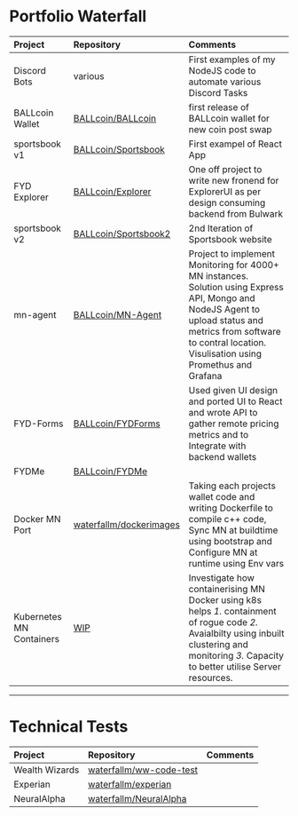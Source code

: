 # Portfolio Waterfall

| Project        | Repository           | Comments  |
| :------------- |:-------------| :---------------------|
| Discord Bots     | various | First examples of my NodeJS code to automate various Discord Tasks |
| BALLcoin Wallet | [BALLcoin/BALLcoin](https://github.com/BALLcoin/BALLcoin)| first release of BALLcoin wallet for new coin post swap |
| sportsbook v1    | [BALLcoin/Sportsbook](https://github.com/BALLcoin/Sportsbook)      |   First exampel of React App |
| FYD Explorer | [BALLcoin/Explorer ](https://github.com/BALLcoin/Explorer)    |  One off project to write new fronend for ExplorerUI as per design consuming backend from Bulwark  |
| sportsbook v2    | [BALLcoin/Sportsbook2](https://github.com/BALLcoin/Sportsbook2)     |   2nd Iteration of Sportsbook website |
| mn-agent | [BALLcoin/MN-Agent ](https://github.com/BALLcoin/MN-Agent)    |  Project to implement Monitoring for 4000+ MN instances. Solution using Express API, Mongo and NodeJS Agent to upload status and metrics from software to contral location. Visulisation using Promethus and Grafana   |
| FYD-Forms| [BALLcoin/FYDForms](https://github.com/BALLcoin/MN-Agent)    |  Used given UI design and ported UI to React and wrote API to gather remote pricing metrics and to Integrate with backend wallets  |
| FYDMe | [BALLcoin/FYDMe ](https://github.com/BALLcoin/FYDMe)    |     |
| Docker MN Port | [waterfallm/dockerimages ](https://github.com/BALLcoin/MN-Agent)    | Taking each projects wallet code and writing Dockerfile to compile c++ code, Sync MN at buildtime using bootstrap and Configure MN at runtime using Env vars  |
| Kubernetes MN Containers | [WIP ](TBC)    | Investigate how containerising MN Docker using k8s helps *1.* containment of rogue code *2.*  Avaialbilty using inbuilt clustering and monitoring *3.* Capacity to better utilise Server resources.   |




---


# Technical Tests
| Project        | Repository           | Comments  |
| :------------- |:-------------| :---------------------|
| Wealth Wizards | [waterfallm/ww-code-test](https://github.com/waterfallm/ww-code-test)|  |
| Experian | [waterfallm/experian](https://github.com/waterfallm/experian)|  |
| NeuralAlpha | [waterfallm/NeuralAlpha](https://github.com/waterfallm/NeuralAlpha)| |

